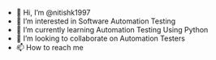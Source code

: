 - 👋 Hi, I’m @nitishk1997
- 👀 I’m interested in Software Automation Testing
- 🌱 I’m currently learning Automation Testing Using Python
- 💞️ I’m looking to collaborate on Automation Testers
- 📫 How to reach me 

<!---
nitishk1997/nitishk1997 is a ✨ special ✨ repository because its `README.md` (this file) appears on your GitHub profile.
You can click the Preview link to take a look at your changes.
--->
